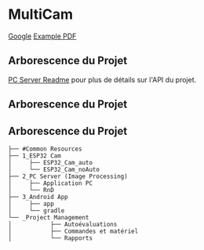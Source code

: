 # MultiCam

[Google](https://google.com)
[Example PDF](PDFs/example.pdf)
## Arborescence du Projet

[PC Server Readme](2_PC%20Server%20%28Image%20Processing%29/README.md) pour plus de détails sur l'API du projet.


## Arborescence du Projet
## Arborescence du Projet
```plaintext
├── #Common Resources
├── 1_ESP32 Cam
│     ├── ESP32_Cam_auto
│     └── ESP32_Cam_noAuto
├── 2_PC Server (Image Processing)
│     ├── Application PC
│     └── RnD
├── 3_Android App
│     ├── app
│     └── gradle
└── _Project Management
│           ├── Autoévaluations
│           ├── Commandes et matériel
│           └── Rapports